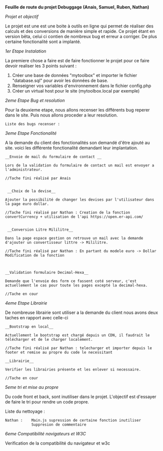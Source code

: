 
**Feuille de route du projet Debuggage (Anais, Samuel, Ruben, Nathan)**


*Projet et objectif*

Le projet est une est une boite à outils en ligne qui permet de réaliser des calculs et des conversions de manière simple et rapide. 
Ce projet étant en version bêta, celui ci contien de nombreux bug et erreur a corriger. De plus certaine fonctionalité sont a implanté.




*1er Etape  Instalation*


La premiere chose a faire est de faire fonctionner le projet pour ce faire devoir realiser les 3 points suivant :

1. Créer une base de données "mytoolbox" et importer le fichier "database.sql" pour avoir les données de base.
2. Renseigner vos variables d'environnement dans le fichier config.php
3. Créer un virtual host pour le site (mytoolbox.local par exemple)




*2eme Etape Bug et resolution*


Pour la deuxieme etape, nous allons recenser les différents bug reperer dans le site. Puis nous allons proceder a leur resolution.

    Liste des bugs recenser :









*3eme Etape Fonctionalité*


A la demande du client des fonctionalités son demandé d'être ajouté au site. voici les différente fonctionalité demandant leur implantation. 


    __Envoie de mail du formulaire de contact __

    Lors de la validation du formulaire de contact un mail est envoyer a l'administrateur.

    //Tache fini réalisé par Anais


     __Choix de la devise__

    Ajouter la possibilité de changer les devises par l'utilisateur dans la page euro dollar.

    //Tache fini réalisé par Nathan : Creation de la fonction convertCurrency + utilisation de l'api https://open.er-api.com/


     __Conversion Litre Mililitre__

    Dans la page espace gestion on retrouve un mail avec la demande d'ajouter un convertisseur littre -> Mililitre.

    //Tache fini réalisé par Nathan : En partant du modele euro -> Dollar Modification de la fonction



    __Validation formulaire Decimal-Hexa__

    Demande que l'envoie des form ce fassent coté serveur, c'est actuellement le cas pour toute les pages excepté la decimal-hexa.

    //Tache en cour




*4eme Etape Librairie*


De nombreuse librairie sont utiliser a la demande du client nous avons deux taches en rapport avec celle-ci

    __Bootstrap en local__

    Actuellement le bootstrap est chargé depuis un CDN, il faudrait le télécharger et de le charger localement.

    //Tache fini réalisé par Nathan : telecharger et importer depuis le footer et remise au propre du code le necessitant

    __Librairie__

    Verifier les librairies présente et les enlever si necessaire.

    //Tache en cour




*5eme tri et mise au propre*


Du code front et back, sont inutiliser dans le projet. L'objectif est d'essayer de faire le tri pour rendre un code propre. 

Liste du nettoyage : 

    Nathan :    Main.js supression de certaine fonction inutiliser
                Suppresion de commentaire




*6eme Compatibilité navigateurs et W3C*

Verification de la compatibilité du navigateur et w3c 



    